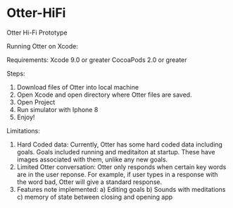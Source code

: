 # Otter-HiFi
Otter Hi-Fi Prototype

Running Otter on Xcode: 

Requirements: 
Xcode 9.0 or greater
CocoaPods 2.0 or greater 

Steps:
1. Download files of Otter into local machine
2. Open Xcode and open directory where Otter files are saved. 
3. Open Project
4. Run simulator with Iphone 8 
5. Enjoy! 

Limitations:

1. Hard Coded data: Currently, Otter has some hard coded data including goals. Goals included running and meditaiton at startup. These have images associated with them, unlike any new goals. 
2. Limited Otter conversation: Otter only responds when certain key words are in the user reponse. For example, if user types in a response with the word bad, Otter will give a standard response. 
3. Features note implemented:
  a) Editing goals
  b) Sounds with meditations
  c) memory of state between closing and opening app
  
